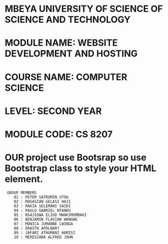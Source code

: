 <html lang="en">
<head>
    <meta charset="UTF-8">
    <meta name="viewport" content="width=device-width, initial-scale=1.0">
</head>
<body>
    <h1>MBEYA UNIVERSITY OF SCIENCE OF SCIENCE AND TECHNOLOGY</h1>
    <h1>MODULE NAME: WEBSITE DEVELOPMENT AND HOSTING</h1>
    <h1>COURSE NAME: COMPUTER SCIENCE</h1>
    <h1>LEVEL: SECOND YEAR</h1>
    <h1>MODULE CODE: CS 8207</h1>
    <h1>OUR project use Bootsrap so use Bootstrap 
        class to style your HTML element.  </h1>
  
     GROUP MEMBERS
        01 : PETER SATRUMIN UTOU
        02 : ROGASIAN GELASI HAJI
        03 : RAKIA SELEMANI SAIDI
        04 : PAULO GABRIEL NTANDU
        05 : NSAJIGWA ELIUD MWAKIMOMBAKI
        06 : BENJAMIN FLAVIAN WANGWE
        07 : MONICA JUMANNE LWINGA
        08 : ERASTO APOLNARY
        09 : JAFARI ATHUMANI HAMISI
        10 : MERESIANA ALFRED JOHN

        


</body>
</html>
